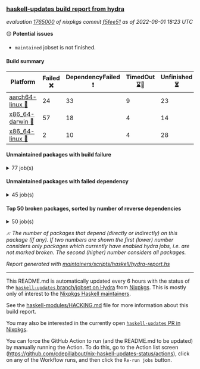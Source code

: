 ### [haskell-updates build report from hydra](https://hydra.nixos.org/jobset/nixpkgs/haskell-updates)
*evaluation [1765000](https://hydra.nixos.org/eval/1765000) of nixpkgs commit [f5fee51](https://github.com/NixOS/nixpkgs/commits/f5fee51df8c39592d1f73ce2aaf71d67c4494603) as of 2022-06-01 18:23 UTC*

:yellow_circle: **Potential issues**
  * `maintained` jobset is not finished.

#### Build summary

 | Platform | Failed :x: | DependencyFailed :heavy_exclamation_mark: | TimedOut :hourglass::no_entry_sign: | Unfinished :hourglass_flowing_sand: | Success :heavy_check_mark: | 
 | --- | --- | --- | --- | --- | --- | 
 | [aarch64-linux :iphone:](https://hydra.nixos.org/eval/1765000?filter=.aarch64-linux) | 24 | 33 | 9 | 23 | 6223 | 
 | [x86_64-darwin :apple:](https://hydra.nixos.org/eval/1765000?filter=.x86_64-darwin) | 57 | 18 | 4 | 14 | 6158 | 
 | [x86_64-linux :penguin:](https://hydra.nixos.org/eval/1765000?filter=.x86_64-linux) | 2 | 10 | 4 | 28 | 6302 | 
#### Unmaintained packages with build failure
<details><summary>77 job(s) </summary>

- [ ] [[:iphone::x:]](https://hydra.nixos.org/build/178580821) [[:apple::heavy_check_mark:]](https://hydra.nixos.org/build/178585542) [[:penguin::heavy_check_mark:]](https://hydra.nixos.org/build/178579820) [haskellPackages.OrderedBits](https://hydra.nixos.org/eval/1765000?filter=haskellPackages.OrderedBits)  :arrow_heading_up: 5 | 36
- [ ] [[:iphone::x:]](https://hydra.nixos.org/build/178589003) [[:apple::heavy_check_mark:]](https://hydra.nixos.org/build/178591706) [[:penguin::heavy_check_mark:]](https://hydra.nixos.org/build/178594356) [haskellPackages.hw-json-simd](https://hydra.nixos.org/eval/1765000?filter=haskellPackages.hw-json-simd)  :arrow_heading_up: 2 | 8
- [ ] [[:iphone::x:]](https://hydra.nixos.org/build/178582790) [[:apple::heavy_check_mark:]](https://hydra.nixos.org/build/178588386) [[:penguin::heavy_check_mark:]](https://hydra.nixos.org/build/178588810) [haskellPackages.hw-simd](https://hydra.nixos.org/eval/1765000?filter=haskellPackages.hw-simd)  :arrow_heading_up: 2 | 8
- [ ] [[:iphone::x:]](https://hydra.nixos.org/build/178576809) [[:apple::heavy_check_mark:]](https://hydra.nixos.org/build/178578018) [[:penguin::heavy_check_mark:]](https://hydra.nixos.org/build/178586256) [haskellPackages.flatparse](https://hydra.nixos.org/eval/1765000?filter=haskellPackages.flatparse)  :arrow_heading_up: 2 | 5
- [ ] [[:iphone::x:]](https://hydra.nixos.org/build/178584294) [[:apple::heavy_check_mark:]](https://hydra.nixos.org/build/178585044) [[:penguin::heavy_check_mark:]](https://hydra.nixos.org/build/178582244) [haskellPackages.quic](https://hydra.nixos.org/eval/1765000?filter=haskellPackages.quic)  :arrow_heading_up: 2 | 2
- [ ] [[:iphone::x:]](https://hydra.nixos.org/build/178588770) [[:apple::heavy_check_mark:]](https://hydra.nixos.org/build/178595148) [[:penguin::heavy_check_mark:]](https://hydra.nixos.org/build/178587710) [haskellPackages.freetype2](https://hydra.nixos.org/eval/1765000?filter=haskellPackages.freetype2)  :arrow_heading_up: 1 | 8
- [ ] [[:iphone::heavy_check_mark:]](https://hydra.nixos.org/build/178582493) [[:apple::x:]](https://hydra.nixos.org/build/178590001) [[:penguin::heavy_check_mark:]](https://hydra.nixos.org/build/178581038) [haskellPackages.free-vector-spaces](https://hydra.nixos.org/eval/1765000?filter=haskellPackages.free-vector-spaces)  :arrow_heading_up: 1 | 7
- [ ] [[:iphone::x:]](https://hydra.nixos.org/build/178588014) [[:apple::heavy_check_mark:]](https://hydra.nixos.org/build/178586597) [[:penguin::heavy_check_mark:]](https://hydra.nixos.org/build/178591958) [haskellPackages.long-double](https://hydra.nixos.org/eval/1765000?filter=haskellPackages.long-double)  :arrow_heading_up: 1 | 2
- [ ] [[:iphone::x:]](https://hydra.nixos.org/build/178586191) [[:apple::x:]](https://hydra.nixos.org/build/178586963) [[:penguin::heavy_check_mark:]](https://hydra.nixos.org/build/178584803) [haskellPackages.easytensor](https://hydra.nixos.org/eval/1765000?filter=haskellPackages.easytensor)  :arrow_heading_up: 1 | 1
- [ ] [[:iphone::heavy_check_mark:]](https://hydra.nixos.org/build/178590955) [[:apple::x:]](https://hydra.nixos.org/build/178590566) [[:penguin::heavy_check_mark:]](https://hydra.nixos.org/build/178594277) [haskellPackages.grab](https://hydra.nixos.org/eval/1765000?filter=haskellPackages.grab)  :arrow_heading_up: 1 | 1
- [ ] [[:iphone::heavy_check_mark:]](https://hydra.nixos.org/build/178581028) [[:apple::x:]](https://hydra.nixos.org/build/178595362) [[:penguin::heavy_check_mark:]](https://hydra.nixos.org/build/178591845) [haskellPackages.kazura-queue](https://hydra.nixos.org/eval/1765000?filter=haskellPackages.kazura-queue)  :arrow_heading_up: 1 | 1
- [ ] [[:iphone::heavy_check_mark:]](https://hydra.nixos.org/build/178584109) [[:apple::x:]](https://hydra.nixos.org/build/178594502) [[:penguin::heavy_check_mark:]](https://hydra.nixos.org/build/178582825) [haskellPackages.keep-alive](https://hydra.nixos.org/eval/1765000?filter=haskellPackages.keep-alive)  :arrow_heading_up: 1 | 1
- [ ] [[:iphone::x:]](https://hydra.nixos.org/build/178586324) [[:apple::heavy_check_mark:]](https://hydra.nixos.org/build/178581133) [[:penguin::heavy_check_mark:]](https://hydra.nixos.org/build/178580064) [haskellPackages.nlopt-haskell](https://hydra.nixos.org/eval/1765000?filter=haskellPackages.nlopt-haskell)  :arrow_heading_up: 1 | 1
- [ ] [[:iphone::x:]](https://hydra.nixos.org/build/178700798) [[:apple::heavy_check_mark:]](https://hydra.nixos.org/build/178700740) [[:penguin::heavy_check_mark:]](https://hydra.nixos.org/build/178700702) [haskellPackages.swisstable](https://hydra.nixos.org/eval/1765000?filter=haskellPackages.swisstable)  :arrow_heading_up: 1 | 1
- [ ] [[:iphone::x:]](https://hydra.nixos.org/build/178578286) [[:apple::heavy_check_mark:]](https://hydra.nixos.org/build/178578363) [[:penguin::heavy_check_mark:]](https://hydra.nixos.org/build/178588035) [haskellPackages.unicode-properties](https://hydra.nixos.org/eval/1765000?filter=haskellPackages.unicode-properties)  :arrow_heading_up: 1 | 1
- [ ] [[:iphone::heavy_check_mark:]](https://hydra.nixos.org/build/178578840) [[:apple::x:]](https://hydra.nixos.org/build/178577147) [[:penguin::heavy_check_mark:]](https://hydra.nixos.org/build/178580620) [haskellPackages.zip](https://hydra.nixos.org/eval/1765000?filter=haskellPackages.zip)  :arrow_heading_up: 0 | 5
- [ ] [[:iphone::heavy_check_mark:]](https://hydra.nixos.org/build/178589262) [[:apple::x:]](https://hydra.nixos.org/build/178577259) [[:penguin::heavy_check_mark:]](https://hydra.nixos.org/build/178594238) [haskellPackages.PyF](https://hydra.nixos.org/eval/1765000?filter=haskellPackages.PyF)  :arrow_heading_up: 0 | 4
- [ ] [[:iphone::heavy_check_mark:]](https://hydra.nixos.org/build/178591753) [[:apple::x:]](https://hydra.nixos.org/build/178589361) [[:penguin::heavy_check_mark:]](https://hydra.nixos.org/build/178582714) [haskellPackages.hmidi](https://hydra.nixos.org/eval/1765000?filter=haskellPackages.hmidi)  :arrow_heading_up: 0 | 4
- [ ] [[:iphone::x:]](https://hydra.nixos.org/build/178589603) [[:apple::x:]](https://hydra.nixos.org/build/178589373) [[:penguin::x:]](https://hydra.nixos.org/build/178583875) [haskellPackages.bloodhound](https://hydra.nixos.org/eval/1765000?filter=haskellPackages.bloodhound)  :arrow_heading_up: 0 | 2
- [ ] [[:iphone::heavy_check_mark:]](https://hydra.nixos.org/build/178591190) [[:apple::x:]](https://hydra.nixos.org/build/178587512) [[:penguin::heavy_check_mark:]](https://hydra.nixos.org/build/178591027) [haskellPackages.posix-socket](https://hydra.nixos.org/eval/1765000?filter=haskellPackages.posix-socket)  :arrow_heading_up: 0 | 2
- [ ] [[:iphone::heavy_check_mark:]](https://hydra.nixos.org/build/178591059) [[:apple::x:]](https://hydra.nixos.org/build/178587819) [[:penguin::heavy_check_mark:]](https://hydra.nixos.org/build/178577559) [haskellPackages.gi-gdkx11](https://hydra.nixos.org/eval/1765000?filter=haskellPackages.gi-gdkx11)  :arrow_heading_up: 0 | 1
- [ ] [[:iphone::heavy_check_mark:]](https://hydra.nixos.org/build/178592946) [[:apple::x:]](https://hydra.nixos.org/build/178587992) [[:penguin::heavy_check_mark:]](https://hydra.nixos.org/build/178594839) [haskellPackages.hamid](https://hydra.nixos.org/eval/1765000?filter=haskellPackages.hamid)  :arrow_heading_up: 0 | 1
- [ ] [[:iphone::heavy_check_mark:]](https://hydra.nixos.org/build/178593498) [[:apple::x:]](https://hydra.nixos.org/build/178583194) [[:penguin::heavy_check_mark:]](https://hydra.nixos.org/build/178584434) [haskellPackages.hmatrix-morpheus](https://hydra.nixos.org/eval/1765000?filter=haskellPackages.hmatrix-morpheus)  :arrow_heading_up: 0 | 1
- [ ] [[:iphone::heavy_check_mark:]](https://hydra.nixos.org/build/178588359) [[:apple::x:]](https://hydra.nixos.org/build/178587791) [[:penguin::heavy_check_mark:]](https://hydra.nixos.org/build/178591404) [haskellPackages.huckleberry](https://hydra.nixos.org/eval/1765000?filter=haskellPackages.huckleberry)  :arrow_heading_up: 0 | 1
- [ ] [[:iphone::heavy_check_mark:]](https://hydra.nixos.org/build/178583215) [[:apple::x:]](https://hydra.nixos.org/build/178587040) [[:penguin::heavy_check_mark:]](https://hydra.nixos.org/build/178587363) [haskellPackages.openal-ffi](https://hydra.nixos.org/eval/1765000?filter=haskellPackages.openal-ffi)  :arrow_heading_up: 0 | 1
- [ ] [[:iphone::x:]](https://hydra.nixos.org/build/178584448) [[:apple::x:]](https://hydra.nixos.org/build/178582031) [[:penguin::x:]](https://hydra.nixos.org/build/178586787) [haskellPackages.pcre2](https://hydra.nixos.org/eval/1765000?filter=haskellPackages.pcre2)  :arrow_heading_up: 0 | 1
- [ ] [[:iphone::x:]](https://hydra.nixos.org/build/178592215) [[:apple::heavy_check_mark:]](https://hydra.nixos.org/build/178585209) [[:penguin::heavy_check_mark:]](https://hydra.nixos.org/build/178591112) [haskellPackages.picosat](https://hydra.nixos.org/eval/1765000?filter=haskellPackages.picosat)  :arrow_heading_up: 0 | 1
- [ ] [[:iphone::heavy_check_mark:]](https://hydra.nixos.org/build/178583799) [[:apple::x:]](https://hydra.nixos.org/build/178594911) [[:penguin::heavy_check_mark:]](https://hydra.nixos.org/build/178588102) [haskellPackages.select](https://hydra.nixos.org/eval/1765000?filter=haskellPackages.select)  :arrow_heading_up: 0 | 1
- [ ] [[:iphone::heavy_check_mark:]](https://hydra.nixos.org/build/178593694) [[:apple::x:]](https://hydra.nixos.org/build/178584930) [[:penguin::heavy_check_mark:]](https://hydra.nixos.org/build/178576964) [haskellPackages.sysinfo](https://hydra.nixos.org/eval/1765000?filter=haskellPackages.sysinfo)  :arrow_heading_up: 0 | 1
- [ ] [[:iphone::heavy_check_mark:]](https://hydra.nixos.org/build/178590844) [[:apple::x:]](https://hydra.nixos.org/build/178576345) [[:penguin::heavy_check_mark:]](https://hydra.nixos.org/build/178577061) [haskellPackages.FractalArt](https://hydra.nixos.org/eval/1765000?filter=haskellPackages.FractalArt) 
- [ ] [[:iphone::x:]](https://hydra.nixos.org/build/178578849) [[:apple::heavy_check_mark:]](https://hydra.nixos.org/build/178581194) [[:penguin::heavy_check_mark:]](https://hydra.nixos.org/build/178584815) [haskellPackages.HsASA](https://hydra.nixos.org/eval/1765000?filter=haskellPackages.HsASA) 
- [ ] [[:iphone::x:]](https://hydra.nixos.org/build/178587340) [[:apple::heavy_check_mark:]](https://hydra.nixos.org/build/178587124) [[:penguin::heavy_check_mark:]](https://hydra.nixos.org/build/178585583) [haskellPackages.binary-io](https://hydra.nixos.org/eval/1765000?filter=haskellPackages.binary-io) 
- [ ] [[:iphone::hourglass::no_entry_sign:]](https://hydra.nixos.org/build/178585255) [[:apple::x:]](https://hydra.nixos.org/build/178588587) [[:penguin::hourglass::no_entry_sign:]](https://hydra.nixos.org/build/178594092) [haskellPackages.bindings-common](https://hydra.nixos.org/eval/1765000?filter=haskellPackages.bindings-common) 
- [ ] [[:iphone::heavy_check_mark:]](https://hydra.nixos.org/build/178594215) [[:apple::x:]](https://hydra.nixos.org/build/178590778) [[:penguin::heavy_check_mark:]](https://hydra.nixos.org/build/178587684) [haskellPackages.chiphunk](https://hydra.nixos.org/eval/1765000?filter=haskellPackages.chiphunk) 
- [ ] [[:iphone::x:]](https://hydra.nixos.org/build/178585897) [[:apple::heavy_check_mark:]](https://hydra.nixos.org/build/178591307) [[:penguin::heavy_check_mark:]](https://hydra.nixos.org/build/178595318) [haskellPackages.comfort-fftw](https://hydra.nixos.org/eval/1765000?filter=haskellPackages.comfort-fftw) 
- [ ] [[:iphone::x:]](https://hydra.nixos.org/build/178590105) [[:apple::heavy_check_mark:]](https://hydra.nixos.org/build/178588287) [[:penguin::heavy_check_mark:]](https://hydra.nixos.org/build/178589211) [haskellPackages.decision-diagrams](https://hydra.nixos.org/eval/1765000?filter=haskellPackages.decision-diagrams) 
- [ ] [[:iphone::heavy_check_mark:]](https://hydra.nixos.org/build/178592995) [[:apple::x:]](https://hydra.nixos.org/build/178578448) [[:penguin::heavy_check_mark:]](https://hydra.nixos.org/build/178579174) [haskellPackages.diskhash](https://hydra.nixos.org/eval/1765000?filter=haskellPackages.diskhash) 
- [ ] [[:iphone::heavy_check_mark:]](https://hydra.nixos.org/build/178576456) [[:apple::x:]](https://hydra.nixos.org/build/178577416) [[:penguin::heavy_check_mark:]](https://hydra.nixos.org/build/178583024) [haskellPackages.env-extra](https://hydra.nixos.org/eval/1765000?filter=haskellPackages.env-extra) 
- [ ] [[:iphone::heavy_check_mark:]](https://hydra.nixos.org/build/178587233) [[:apple::x:]](https://hydra.nixos.org/build/178589801) [[:penguin::heavy_check_mark:]](https://hydra.nixos.org/build/178581396) [haskellPackages.epub-tools](https://hydra.nixos.org/eval/1765000?filter=haskellPackages.epub-tools) 
- [ ] [[:iphone::heavy_check_mark:]](https://hydra.nixos.org/build/178582145) [[:apple::x:]](https://hydra.nixos.org/build/178584755) [[:penguin::heavy_check_mark:]](https://hydra.nixos.org/build/178585074) [haskellPackages.fudgets](https://hydra.nixos.org/eval/1765000?filter=haskellPackages.fudgets) 
- [ ] [[:iphone::heavy_check_mark:]](https://hydra.nixos.org/build/178595477) [[:apple::x:]](https://hydra.nixos.org/build/178587632) [[:penguin::heavy_check_mark:]](https://hydra.nixos.org/build/178589677) [haskellPackages.gerrit](https://hydra.nixos.org/eval/1765000?filter=haskellPackages.gerrit) 
- [ ] [[:iphone::heavy_check_mark:]](https://hydra.nixos.org/build/178581116) [[:apple::x:]](https://hydra.nixos.org/build/178589540) [[:penguin::heavy_check_mark:]](https://hydra.nixos.org/build/178593322) [haskellPackages.ghc-gc-hook](https://hydra.nixos.org/eval/1765000?filter=haskellPackages.ghc-gc-hook) 
- [ ] [[:apple::x:]](https://hydra.nixos.org/build/178582138) [haskellPackages.gi-gtkosxapplication](https://hydra.nixos.org/eval/1765000?filter=haskellPackages.gi-gtkosxapplication) 
- [ ] [[:iphone::x:]](https://hydra.nixos.org/build/178863336) [[:penguin::heavy_check_mark:]](https://hydra.nixos.org/build/178863345) [haskellPackages.gnome-keyring](https://hydra.nixos.org/eval/1765000?filter=haskellPackages.gnome-keyring) 
- [ ] [[:apple::x:]](https://hydra.nixos.org/build/178585045) [haskellPackages.gtk-mac-integration](https://hydra.nixos.org/eval/1765000?filter=haskellPackages.gtk-mac-integration) 
- [ ] [[:iphone::heavy_check_mark:]](https://hydra.nixos.org/build/178576579) [[:apple::x:]](https://hydra.nixos.org/build/178593878) [[:penguin::heavy_check_mark:]](https://hydra.nixos.org/build/178594402) [haskellPackages.gtk-traymanager](https://hydra.nixos.org/eval/1765000?filter=haskellPackages.gtk-traymanager) 
- [ ] [[:apple::x:]](https://hydra.nixos.org/build/178580333) [haskellPackages.gtk3-mac-integration](https://hydra.nixos.org/eval/1765000?filter=haskellPackages.gtk3-mac-integration) 
- [ ] [[:iphone::heavy_check_mark:]](https://hydra.nixos.org/build/178593123) [[:apple::x:]](https://hydra.nixos.org/build/178582074) [[:penguin::heavy_check_mark:]](https://hydra.nixos.org/build/178588706) [haskellPackages.hid](https://hydra.nixos.org/eval/1765000?filter=haskellPackages.hid) 
- [ ] [[:iphone::heavy_check_mark:]](https://hydra.nixos.org/build/178587061) [[:apple::x:]](https://hydra.nixos.org/build/178586476) [[:penguin::heavy_check_mark:]](https://hydra.nixos.org/build/178595444) [haskellPackages.hinotify-conduit](https://hydra.nixos.org/eval/1765000?filter=haskellPackages.hinotify-conduit) 
- [ ] [[:iphone::heavy_check_mark:]](https://hydra.nixos.org/build/178589682) [[:apple::x:]](https://hydra.nixos.org/build/178587019) [[:penguin::heavy_check_mark:]](https://hydra.nixos.org/build/178590849) [haskellPackages.hsshellscript](https://hydra.nixos.org/eval/1765000?filter=haskellPackages.hsshellscript) 
- [ ] [[:iphone::heavy_check_mark:]](https://hydra.nixos.org/build/178588366) [[:apple::x:]](https://hydra.nixos.org/build/178582939) [[:penguin::heavy_check_mark:]](https://hydra.nixos.org/build/178576668) [haskellPackages.hssourceinfo](https://hydra.nixos.org/eval/1765000?filter=haskellPackages.hssourceinfo) 
- [ ] [[:iphone::heavy_check_mark:]](https://hydra.nixos.org/build/178576331) [[:apple::x:]](https://hydra.nixos.org/build/178577301) [[:penguin::heavy_check_mark:]](https://hydra.nixos.org/build/178583789) [haskellPackages.ipcvar](https://hydra.nixos.org/eval/1765000?filter=haskellPackages.ipcvar) 
- [ ] [[:iphone::x:]](https://hydra.nixos.org/build/178584209) [[:apple::heavy_check_mark:]](https://hydra.nixos.org/build/178589124) [[:penguin::heavy_check_mark:]](https://hydra.nixos.org/build/178587743) [haskellPackages.jammittools](https://hydra.nixos.org/eval/1765000?filter=haskellPackages.jammittools) 
- [ ] [[:apple::x:]](https://hydra.nixos.org/build/178582060) [haskellPackages.kqueue](https://hydra.nixos.org/eval/1765000?filter=haskellPackages.kqueue) 
- [ ] [[:iphone::heavy_check_mark:]](https://hydra.nixos.org/build/178590375) [[:apple::x:]](https://hydra.nixos.org/build/178579208) [[:penguin::heavy_check_mark:]](https://hydra.nixos.org/build/178577486) [haskellPackages.leveldb-haskell-fork](https://hydra.nixos.org/eval/1765000?filter=haskellPackages.leveldb-haskell-fork) 
- [ ] [[:iphone::heavy_check_mark:]](https://hydra.nixos.org/build/178577563) [[:apple::x:]](https://hydra.nixos.org/build/178577533) [[:penguin::heavy_check_mark:]](https://hydra.nixos.org/build/178587270) [haskellPackages.linux-framebuffer](https://hydra.nixos.org/eval/1765000?filter=haskellPackages.linux-framebuffer) 
- [ ] [[:iphone::heavy_check_mark:]](https://hydra.nixos.org/build/178577974) [[:apple::x:]](https://hydra.nixos.org/build/178581200) [[:penguin::heavy_check_mark:]](https://hydra.nixos.org/build/178582935) [haskellPackages.mediawiki2latex](https://hydra.nixos.org/eval/1765000?filter=haskellPackages.mediawiki2latex) 
- [ ] [[:iphone::heavy_check_mark:]](https://hydra.nixos.org/build/178594362) [[:apple::x:]](https://hydra.nixos.org/build/178581915) [[:penguin::heavy_check_mark:]](https://hydra.nixos.org/build/178590209) [haskellPackages.mercury-api](https://hydra.nixos.org/eval/1765000?filter=haskellPackages.mercury-api) 
- [ ] [[:iphone::heavy_check_mark:]](https://hydra.nixos.org/build/178588321) [[:apple::x:]](https://hydra.nixos.org/build/178590913) [[:penguin::heavy_check_mark:]](https://hydra.nixos.org/build/178590128) [haskellPackages.nano-cryptr](https://hydra.nixos.org/eval/1765000?filter=haskellPackages.nano-cryptr) 
- [ ] [[:iphone::heavy_check_mark:]](https://hydra.nixos.org/build/178578001) [[:apple::x:]](https://hydra.nixos.org/build/178576958) [[:penguin::heavy_check_mark:]](https://hydra.nixos.org/build/178578304) [haskellPackages.persistent-pagination](https://hydra.nixos.org/eval/1765000?filter=haskellPackages.persistent-pagination) 
- [ ] [[:iphone::heavy_check_mark:]](https://hydra.nixos.org/build/178576269) [[:apple::x:]](https://hydra.nixos.org/build/178578862) [[:penguin::heavy_check_mark:]](https://hydra.nixos.org/build/178585620) [haskellPackages.phatsort](https://hydra.nixos.org/eval/1765000?filter=haskellPackages.phatsort) 
- [ ] [[:iphone::heavy_check_mark:]](https://hydra.nixos.org/build/178580063) [[:apple::x:]](https://hydra.nixos.org/build/178584627) [[:penguin::heavy_check_mark:]](https://hydra.nixos.org/build/178590510) [haskellPackages.ping-wrapper](https://hydra.nixos.org/eval/1765000?filter=haskellPackages.ping-wrapper) 
- [ ] [[:iphone::heavy_check_mark:]](https://hydra.nixos.org/build/178585948) [[:apple::x:]](https://hydra.nixos.org/build/178581420) [[:penguin::heavy_check_mark:]](https://hydra.nixos.org/build/178587295) [haskellPackages.posix-timer](https://hydra.nixos.org/eval/1765000?filter=haskellPackages.posix-timer) 
- [ ] [[:iphone::heavy_check_mark:]](https://hydra.nixos.org/build/178579270) [[:apple::x:]](https://hydra.nixos.org/build/178589043) [[:penguin::heavy_check_mark:]](https://hydra.nixos.org/build/178578179) [haskellPackages.pthread](https://hydra.nixos.org/eval/1765000?filter=haskellPackages.pthread) 
- [ ] [[:iphone::heavy_check_mark:]](https://hydra.nixos.org/build/178583986) [[:apple::x:]](https://hydra.nixos.org/build/178577284) [[:penguin::heavy_check_mark:]](https://hydra.nixos.org/build/178592505) [haskellPackages.reserve](https://hydra.nixos.org/eval/1765000?filter=haskellPackages.reserve) 
- [ ] [[:iphone::x:]](https://hydra.nixos.org/build/178582332) [[:apple::heavy_check_mark:]](https://hydra.nixos.org/build/178578242) [[:penguin::heavy_check_mark:]](https://hydra.nixos.org/build/178580853) [haskellPackages.risc386](https://hydra.nixos.org/eval/1765000?filter=haskellPackages.risc386) 
- [ ] [[:iphone::heavy_check_mark:]](https://hydra.nixos.org/build/178590003) [[:apple::x:]](https://hydra.nixos.org/build/178581797) [[:penguin::heavy_check_mark:]](https://hydra.nixos.org/build/178581185) [haskellPackages.sfml-audio](https://hydra.nixos.org/eval/1765000?filter=haskellPackages.sfml-audio) 
- [ ] [[:iphone::heavy_check_mark:]](https://hydra.nixos.org/build/178589735) [[:apple::x:]](https://hydra.nixos.org/build/178594120) [[:penguin::heavy_check_mark:]](https://hydra.nixos.org/build/178590184) [haskellPackages.shared-memory](https://hydra.nixos.org/eval/1765000?filter=haskellPackages.shared-memory) 
- [ ] [[:iphone::heavy_check_mark:]](https://hydra.nixos.org/build/178591842) [[:apple::x:]](https://hydra.nixos.org/build/178590846) [[:penguin::heavy_check_mark:]](https://hydra.nixos.org/build/178590422) [haskellPackages.skews](https://hydra.nixos.org/eval/1765000?filter=haskellPackages.skews) 
- [ ] [[:iphone::x:]](https://hydra.nixos.org/build/178585183) [[:apple::x:]](https://hydra.nixos.org/build/178594387) [[:penguin::heavy_check_mark:]](https://hydra.nixos.org/build/178590743) [haskellPackages.slugify](https://hydra.nixos.org/eval/1765000?filter=haskellPackages.slugify) 
- [ ] [[:iphone::heavy_check_mark:]](https://hydra.nixos.org/build/178592145) [[:apple::x:]](https://hydra.nixos.org/build/178579156) [[:penguin::heavy_check_mark:]](https://hydra.nixos.org/build/178591638) [haskellPackages.tailfile-hinotify](https://hydra.nixos.org/eval/1765000?filter=haskellPackages.tailfile-hinotify) 
- [ ] [[:iphone::x:]](https://hydra.nixos.org/build/178582777) [[:apple::heavy_check_mark:]](https://hydra.nixos.org/build/178583310) [[:penguin::heavy_check_mark:]](https://hydra.nixos.org/build/178586522) [haskellPackages.wiringPi](https://hydra.nixos.org/eval/1765000?filter=haskellPackages.wiringPi) 
- [ ] [[:iphone::x:]](https://hydra.nixos.org/build/178592157) [[:apple::heavy_check_mark:]](https://hydra.nixos.org/build/178592530) [[:penguin::heavy_check_mark:]](https://hydra.nixos.org/build/178592351) [haskellPackages.x86-64bit](https://hydra.nixos.org/eval/1765000?filter=haskellPackages.x86-64bit) 
- [ ] [[:iphone::heavy_check_mark:]](https://hydra.nixos.org/build/178589996) [[:apple::x:]](https://hydra.nixos.org/build/178588898) [[:penguin::heavy_check_mark:]](https://hydra.nixos.org/build/178580666) [haskellPackages.xmonad-utils](https://hydra.nixos.org/eval/1765000?filter=haskellPackages.xmonad-utils) 
- [ ] [[:iphone::heavy_check_mark:]](https://hydra.nixos.org/build/178592338) [[:apple::x:]](https://hydra.nixos.org/build/178577400) [[:penguin::heavy_check_mark:]](https://hydra.nixos.org/build/178581190) [haskellPackages.yoga](https://hydra.nixos.org/eval/1765000?filter=haskellPackages.yoga) 
- [ ] [[:iphone::heavy_check_mark:]](https://hydra.nixos.org/build/178587151) [[:apple::x:]](https://hydra.nixos.org/build/178577920) [[:penguin::heavy_check_mark:]](https://hydra.nixos.org/build/178582473) [haskellPackages.zot](https://hydra.nixos.org/eval/1765000?filter=haskellPackages.zot) 
- [ ] [[:iphone::heavy_check_mark:]](https://hydra.nixos.org/build/178585236) [[:apple::x:]](https://hydra.nixos.org/build/178584798) [[:penguin::heavy_check_mark:]](https://hydra.nixos.org/build/178582182) [haskellPackages.zxcvbn-c](https://hydra.nixos.org/eval/1765000?filter=haskellPackages.zxcvbn-c) 
</details>

#### Unmaintained packages with failed dependency
<details><summary>45 job(s) </summary>

- [ ] [[:iphone::heavy_exclamation_mark:]](https://hydra.nixos.org/build/178582477) [[:apple::heavy_check_mark:]](https://hydra.nixos.org/build/178583177) [[:penguin::heavy_check_mark:]](https://hydra.nixos.org/build/178577540) [haskellPackages.PrimitiveArray](https://hydra.nixos.org/eval/1765000?filter=haskellPackages.PrimitiveArray)  :arrow_heading_up: 4 | 35
- [ ] [[:iphone::heavy_exclamation_mark:]](https://hydra.nixos.org/build/178588318) [[:apple::heavy_check_mark:]](https://hydra.nixos.org/build/178579190) [[:penguin::heavy_check_mark:]](https://hydra.nixos.org/build/178582893) [haskellPackages.BiobaseTypes](https://hydra.nixos.org/eval/1765000?filter=haskellPackages.BiobaseTypes)  :arrow_heading_up: 3 | 21
- [ ] [[:iphone::heavy_exclamation_mark:]](https://hydra.nixos.org/build/178591240) [[:apple::heavy_check_mark:]](https://hydra.nixos.org/build/178590750) [[:penguin::heavy_check_mark:]](https://hydra.nixos.org/build/178577350) [haskellPackages.BiobaseENA](https://hydra.nixos.org/eval/1765000?filter=haskellPackages.BiobaseENA)  :arrow_heading_up: 1 | 18
- [ ] [[:iphone::heavy_exclamation_mark:]](https://hydra.nixos.org/build/178580236) [[:apple::heavy_check_mark:]](https://hydra.nixos.org/build/178580112) [[:penguin::heavy_check_mark:]](https://hydra.nixos.org/build/178576667) [haskellPackages.exon](https://hydra.nixos.org/eval/1765000?filter=haskellPackages.exon)  :arrow_heading_up: 1 | 3
- [ ] [hoogle](https://hydra.nixos.org/eval/1765000?filter=hoogle)  :arrow_heading_up: 1 | 3
  - [[:iphone::heavy_check_mark:]](https://hydra.nixos.org/build/178590898) [[:apple::heavy_check_mark:]](https://hydra.nixos.org/build/178582624) [[:penguin::heavy_check_mark:]](https://hydra.nixos.org/build/178583387) [haskell.packages.ghc8107](https://hydra.nixos.org/eval/1765000?filter=haskell.packages.ghc8107.hoogle)
  - [[:iphone::heavy_check_mark:]](https://hydra.nixos.org/build/178579590) [[:apple::heavy_check_mark:]](https://hydra.nixos.org/build/178593651) [[:penguin::heavy_check_mark:]](https://hydra.nixos.org/build/178580445) [haskell.packages.ghc884](https://hydra.nixos.org/eval/1765000?filter=haskell.packages.ghc884.hoogle)
  - [[:iphone::heavy_check_mark:]](https://hydra.nixos.org/build/178593013) [[:apple::heavy_check_mark:]](https://hydra.nixos.org/build/178577919) [[:penguin::heavy_check_mark:]](https://hydra.nixos.org/build/178593639) [haskell.packages.ghc902](https://hydra.nixos.org/eval/1765000?filter=haskell.packages.ghc902.hoogle)
  - [[:iphone::heavy_exclamation_mark:]](https://hydra.nixos.org/build/178580305) [[:apple::heavy_check_mark:]](https://hydra.nixos.org/build/178591233) [[:penguin::heavy_check_mark:]](https://hydra.nixos.org/build/178585061) [haskell.packages.ghc923](https://hydra.nixos.org/eval/1765000?filter=haskell.packages.ghc923.hoogle)
  - [[:iphone::heavy_check_mark:]](https://hydra.nixos.org/build/178594589) [[:apple::heavy_check_mark:]](https://hydra.nixos.org/build/178580523) [[:penguin::heavy_check_mark:]](https://hydra.nixos.org/build/178586455) [haskellPackages](https://hydra.nixos.org/eval/1765000?filter=haskellPackages.hoogle)
- [ ] [[:iphone::heavy_exclamation_mark:]](https://hydra.nixos.org/build/178576867) [[:apple::heavy_check_mark:]](https://hydra.nixos.org/build/178584347) [[:penguin::heavy_check_mark:]](https://hydra.nixos.org/build/178592290) [haskellPackages.http3](https://hydra.nixos.org/eval/1765000?filter=haskellPackages.http3)  :arrow_heading_up: 1 | 1
- [ ] [[:iphone::heavy_check_mark:]](https://hydra.nixos.org/build/178582791) [[:apple::heavy_exclamation_mark:]](https://hydra.nixos.org/build/178592249) [[:penguin::heavy_check_mark:]](https://hydra.nixos.org/build/178593797) [haskellPackages.wss-client](https://hydra.nixos.org/eval/1765000?filter=haskellPackages.wss-client)  :arrow_heading_up: 1 | 1
- [ ] [[:iphone::heavy_exclamation_mark:]](https://hydra.nixos.org/build/178593027) [[:apple::heavy_check_mark:]](https://hydra.nixos.org/build/178594827) [[:penguin::heavy_check_mark:]](https://hydra.nixos.org/build/178581118) [haskellPackages.BiobaseXNA](https://hydra.nixos.org/eval/1765000?filter=haskellPackages.BiobaseXNA)  :arrow_heading_up: 0 | 17
- [ ] [[:iphone::heavy_exclamation_mark:]](https://hydra.nixos.org/build/178587492) [[:apple::heavy_check_mark:]](https://hydra.nixos.org/build/178576341) [[:penguin::heavy_check_mark:]](https://hydra.nixos.org/build/178593855) [haskellPackages.hw-json-standard-cursor](https://hydra.nixos.org/eval/1765000?filter=haskellPackages.hw-json-standard-cursor)  :arrow_heading_up: 0 | 6
- [ ] [[:iphone::heavy_exclamation_mark:]](https://hydra.nixos.org/build/178591192) [[:apple::heavy_check_mark:]](https://hydra.nixos.org/build/178583288) [[:penguin::heavy_check_mark:]](https://hydra.nixos.org/build/178587961) [haskellPackages.hw-json-simple-cursor](https://hydra.nixos.org/eval/1765000?filter=haskellPackages.hw-json-simple-cursor)  :arrow_heading_up: 0 | 4
- [ ] [[:iphone::heavy_exclamation_mark:]](https://hydra.nixos.org/build/178583008) [[:apple::heavy_check_mark:]](https://hydra.nixos.org/build/178586248) [[:penguin::heavy_check_mark:]](https://hydra.nixos.org/build/178586501) [haskellPackages.BiobaseFasta](https://hydra.nixos.org/eval/1765000?filter=haskellPackages.BiobaseFasta)  :arrow_heading_up: 0 | 3
- [ ] [[:iphone::heavy_exclamation_mark:]](https://hydra.nixos.org/build/178579375) [[:apple::heavy_check_mark:]](https://hydra.nixos.org/build/178586347) [[:penguin::heavy_check_mark:]](https://hydra.nixos.org/build/178594280) [haskellPackages.hw-dsv](https://hydra.nixos.org/eval/1765000?filter=haskellPackages.hw-dsv)  :arrow_heading_up: 0 | 3
- [ ] [[:iphone::heavy_exclamation_mark:]](https://hydra.nixos.org/build/178583041) [[:apple::heavy_check_mark:]](https://hydra.nixos.org/build/178587696) [[:penguin::heavy_check_mark:]](https://hydra.nixos.org/build/178583740) [haskellPackages.polysemy-http](https://hydra.nixos.org/eval/1765000?filter=haskellPackages.polysemy-http)  :arrow_heading_up: 0 | 2
- [ ] [[:iphone::heavy_check_mark:]](https://hydra.nixos.org/build/178588571) [[:apple::heavy_exclamation_mark:]](https://hydra.nixos.org/build/178586182) [[:penguin::heavy_check_mark:]](https://hydra.nixos.org/build/178579430) [haskellPackages.dde](https://hydra.nixos.org/eval/1765000?filter=haskellPackages.dde)  :arrow_heading_up: 0 | 1
- [ ] [[:iphone::heavy_exclamation_mark:]](https://hydra.nixos.org/build/178589443) [[:apple::heavy_exclamation_mark:]](https://hydra.nixos.org/build/178580513) [[:penguin::heavy_exclamation_mark:]](https://hydra.nixos.org/build/178594909) [haskellPackages.GuiHaskell](https://hydra.nixos.org/eval/1765000?filter=haskellPackages.GuiHaskell) 
- [ ] [[:iphone::heavy_exclamation_mark:]](https://hydra.nixos.org/build/178595295) [[:apple::heavy_exclamation_mark:]](https://hydra.nixos.org/build/178579183) [[:penguin::heavy_exclamation_mark:]](https://hydra.nixos.org/build/178580878) [haskellPackages.HPlot](https://hydra.nixos.org/eval/1765000?filter=haskellPackages.HPlot) 
- [ ] [[:iphone::heavy_exclamation_mark:]](https://hydra.nixos.org/build/178576590) [[:apple::heavy_check_mark:]](https://hydra.nixos.org/build/178586448) [[:penguin::heavy_check_mark:]](https://hydra.nixos.org/build/178580907) [haskellPackages.align-audio](https://hydra.nixos.org/eval/1765000?filter=haskellPackages.align-audio) 
- [ ] [[:iphone::heavy_exclamation_mark:]](https://hydra.nixos.org/build/178593834) [[:apple::heavy_exclamation_mark:]](https://hydra.nixos.org/build/178592169) [[:penguin::heavy_exclamation_mark:]](https://hydra.nixos.org/build/178588651) [haskellPackages.bluetile](https://hydra.nixos.org/eval/1765000?filter=haskellPackages.bluetile) 
- [ ] [[:iphone::heavy_exclamation_mark:]](https://hydra.nixos.org/build/178576508) [[:apple::heavy_exclamation_mark:]](https://hydra.nixos.org/build/178585219) [[:penguin::heavy_check_mark:]](https://hydra.nixos.org/build/178594809) [haskellPackages.easytensor-vulkan](https://hydra.nixos.org/eval/1765000?filter=haskellPackages.easytensor-vulkan) 
- [ ] [[:iphone::heavy_exclamation_mark:]](https://hydra.nixos.org/build/178581127) [[:apple::heavy_exclamation_mark:]](https://hydra.nixos.org/build/178589566) [[:penguin::heavy_exclamation_mark:]](https://hydra.nixos.org/build/178591066) [haskellPackages.gladexml-accessor](https://hydra.nixos.org/eval/1765000?filter=haskellPackages.gladexml-accessor) 
- [ ] [[:iphone::heavy_check_mark:]](https://hydra.nixos.org/build/178579459) [[:apple::heavy_exclamation_mark:]](https://hydra.nixos.org/build/178584823) [[:penguin::heavy_check_mark:]](https://hydra.nixos.org/build/178579445) [haskellPackages.grab-form](https://hydra.nixos.org/eval/1765000?filter=haskellPackages.grab-form) 
- [ ] [[:iphone::heavy_exclamation_mark:]](https://hydra.nixos.org/build/178592724) [[:apple::heavy_exclamation_mark:]](https://hydra.nixos.org/build/178587302) [[:penguin::heavy_exclamation_mark:]](https://hydra.nixos.org/build/178590246) [haskellPackages.gtk2hs-cast-glade](https://hydra.nixos.org/eval/1765000?filter=haskellPackages.gtk2hs-cast-glade) 
- [ ] [[:iphone::heavy_exclamation_mark:]](https://hydra.nixos.org/build/178581790) [[:apple::heavy_check_mark:]](https://hydra.nixos.org/build/178586637) [[:penguin::heavy_check_mark:]](https://hydra.nixos.org/build/178580520) [haskellPackages.harfbuzz-pure](https://hydra.nixos.org/eval/1765000?filter=haskellPackages.harfbuzz-pure) 
- [ ] [[:iphone::heavy_exclamation_mark:]](https://hydra.nixos.org/build/178587937) [[:apple::heavy_check_mark:]](https://hydra.nixos.org/build/178578425) [[:penguin::heavy_check_mark:]](https://hydra.nixos.org/build/178589840) [haskellPackages.hmatrix-nlopt](https://hydra.nixos.org/eval/1765000?filter=haskellPackages.hmatrix-nlopt) 
- [ ] [[:iphone::heavy_check_mark:]](https://hydra.nixos.org/build/178583363) [[:apple::heavy_exclamation_mark:]](https://hydra.nixos.org/build/178588273) [[:penguin::heavy_check_mark:]](https://hydra.nixos.org/build/178585975) [haskellPackages.hriemann](https://hydra.nixos.org/eval/1765000?filter=haskellPackages.hriemann) 
- [ ] [[:iphone::heavy_exclamation_mark:]](https://hydra.nixos.org/build/178700753) [[:apple::heavy_check_mark:]](https://hydra.nixos.org/build/178700681) [[:penguin::heavy_check_mark:]](https://hydra.nixos.org/build/178700662) [haskellPackages.hs-swisstable-hashtables-class](https://hydra.nixos.org/eval/1765000?filter=haskellPackages.hs-swisstable-hashtables-class) 
- [ ] [[:iphone::heavy_exclamation_mark:]](https://hydra.nixos.org/build/178586416) [[:apple::heavy_exclamation_mark:]](https://hydra.nixos.org/build/178594936) [[:penguin::heavy_exclamation_mark:]](https://hydra.nixos.org/build/178580794) [haskellPackages.hstzaar](https://hydra.nixos.org/eval/1765000?filter=haskellPackages.hstzaar) 
- [ ] [[:iphone::heavy_exclamation_mark:]](https://hydra.nixos.org/build/178585243) [[:apple::heavy_check_mark:]](https://hydra.nixos.org/build/178592072) [[:penguin::heavy_check_mark:]](https://hydra.nixos.org/build/178584889) [haskellPackages.hw-simd-cli](https://hydra.nixos.org/eval/1765000?filter=haskellPackages.hw-simd-cli) 
- [ ] [[:iphone::heavy_exclamation_mark:]](https://hydra.nixos.org/build/178577686) [[:apple::heavy_check_mark:]](https://hydra.nixos.org/build/178578554) [[:penguin::heavy_check_mark:]](https://hydra.nixos.org/build/178591170) [haskellPackages.kmn-programming](https://hydra.nixos.org/eval/1765000?filter=haskellPackages.kmn-programming) 
- [ ] [[:iphone::heavy_exclamation_mark:]](https://hydra.nixos.org/build/178581448) [[:apple::heavy_exclamation_mark:]](https://hydra.nixos.org/build/178586714) [[:penguin::heavy_exclamation_mark:]](https://hydra.nixos.org/build/178577956) [haskellPackages.minesweeper](https://hydra.nixos.org/eval/1765000?filter=haskellPackages.minesweeper) 
- [ ] [[:iphone::heavy_check_mark:]](https://hydra.nixos.org/build/178576595) [[:apple::heavy_exclamation_mark:]](https://hydra.nixos.org/build/178582442) [[:penguin::heavy_check_mark:]](https://hydra.nixos.org/build/178579712) [haskellPackages.network-messagepack-rpc-websocket](https://hydra.nixos.org/eval/1765000?filter=haskellPackages.network-messagepack-rpc-websocket) 
- [ ] [[:iphone::heavy_exclamation_mark:]](https://hydra.nixos.org/build/178586129) [[:apple::heavy_exclamation_mark:]](https://hydra.nixos.org/build/178590181) [[:penguin::heavy_exclamation_mark:]](https://hydra.nixos.org/build/178577183) [haskellPackages.nymphaea](https://hydra.nixos.org/eval/1765000?filter=haskellPackages.nymphaea) 
- [ ] [[:iphone::heavy_check_mark:]](https://hydra.nixos.org/build/178589263) [[:apple::heavy_exclamation_mark:]](https://hydra.nixos.org/build/178581867) [[:penguin::heavy_check_mark:]](https://hydra.nixos.org/build/178578527) [haskellPackages.postgresql-replicant](https://hydra.nixos.org/eval/1765000?filter=haskellPackages.postgresql-replicant) 
- [ ] [[:iphone::heavy_exclamation_mark:]](https://hydra.nixos.org/build/178587657) [[:apple::heavy_exclamation_mark:]](https://hydra.nixos.org/build/178582615) [[:penguin::heavy_exclamation_mark:]](https://hydra.nixos.org/build/178578763) [haskellPackages.proplang](https://hydra.nixos.org/eval/1765000?filter=haskellPackages.proplang) 
- [ ] [[:iphone::heavy_exclamation_mark:]](https://hydra.nixos.org/build/178578146) [[:apple::heavy_check_mark:]](https://hydra.nixos.org/build/178585664) [[:penguin::heavy_check_mark:]](https://hydra.nixos.org/build/178594778) [haskellPackages.rounded-hw](https://hydra.nixos.org/eval/1765000?filter=haskellPackages.rounded-hw) 
- [ ] [[:iphone::heavy_exclamation_mark:]](https://hydra.nixos.org/build/178580426) [[:apple::heavy_exclamation_mark:]](https://hydra.nixos.org/build/178581113) [[:penguin::heavy_exclamation_mark:]](https://hydra.nixos.org/build/178578369) [haskellPackages.showdown](https://hydra.nixos.org/eval/1765000?filter=haskellPackages.showdown) 
- [ ] [[:iphone::heavy_exclamation_mark:]](https://hydra.nixos.org/build/178593609) [[:apple::heavy_check_mark:]](https://hydra.nixos.org/build/178590489) [[:penguin::heavy_check_mark:]](https://hydra.nixos.org/build/178590797) [haskellPackages.sound-collage](https://hydra.nixos.org/eval/1765000?filter=haskellPackages.sound-collage) 
- [ ] [[:iphone::heavy_exclamation_mark:]](https://hydra.nixos.org/build/178580765) [[:apple::heavy_check_mark:]](https://hydra.nixos.org/build/178594645) [[:penguin::heavy_check_mark:]](https://hydra.nixos.org/build/178590765) [haskellPackages.unicode-names](https://hydra.nixos.org/eval/1765000?filter=haskellPackages.unicode-names) 
- [ ] [[:iphone::heavy_exclamation_mark:]](https://hydra.nixos.org/build/178590306) [[:apple::heavy_check_mark:]](https://hydra.nixos.org/build/178595245) [[:penguin::heavy_check_mark:]](https://hydra.nixos.org/build/178579752) [haskellPackages.warp-quic](https://hydra.nixos.org/eval/1765000?filter=haskellPackages.warp-quic) 
- [ ] [[:iphone::heavy_check_mark:]](https://hydra.nixos.org/build/178585814) [[:apple::heavy_exclamation_mark:]](https://hydra.nixos.org/build/178582829) [[:penguin::heavy_check_mark:]](https://hydra.nixos.org/build/178589028) [haskellPackages.xbattbar](https://hydra.nixos.org/eval/1765000?filter=haskellPackages.xbattbar) 
</details>

#### Top 50 broken packages, sorted by number of reverse dependencies
<details><summary>50 job(s) </summary>

[amazonka-core](https://packdeps.haskellers.com/reverse/amazonka-core) :arrow_heading_up: 185  
[gogol-core](https://packdeps.haskellers.com/reverse/gogol-core) :arrow_heading_up: 184  
[haskell98](https://packdeps.haskellers.com/reverse/haskell98) :arrow_heading_up: 153  
[enumerator](https://packdeps.haskellers.com/reverse/enumerator) :arrow_heading_up: 56  
[util](https://packdeps.haskellers.com/reverse/util) :arrow_heading_up: 49  
[derive](https://packdeps.haskellers.com/reverse/derive) :arrow_heading_up: 48  
[amazonka](https://packdeps.haskellers.com/reverse/amazonka) :arrow_heading_up: 43  
[accelerate](https://packdeps.haskellers.com/reverse/accelerate) :arrow_heading_up: 42  
[parseargs](https://packdeps.haskellers.com/reverse/parseargs) :arrow_heading_up: 42  
[syb-with-class](https://packdeps.haskellers.com/reverse/syb-with-class) :arrow_heading_up: 42  
[MonadCatchIO-transformers](https://packdeps.haskellers.com/reverse/MonadCatchIO-transformers) :arrow_heading_up: 41  
[autodocodec](https://packdeps.haskellers.com/reverse/autodocodec) :arrow_heading_up: 33  
[data-lens](https://packdeps.haskellers.com/reverse/data-lens) :arrow_heading_up: 33  
[rank1dynamic](https://packdeps.haskellers.com/reverse/rank1dynamic) :arrow_heading_up: 33  
[distributed-static](https://packdeps.haskellers.com/reverse/distributed-static) :arrow_heading_up: 31  
[language-ecmascript](https://packdeps.haskellers.com/reverse/language-ecmascript) :arrow_heading_up: 31  
[distributed-process](https://packdeps.haskellers.com/reverse/distributed-process) :arrow_heading_up: 30  
[ip](https://packdeps.haskellers.com/reverse/ip) :arrow_heading_up: 29  
[iteratee](https://packdeps.haskellers.com/reverse/iteratee) :arrow_heading_up: 29  
[jmacro](https://packdeps.haskellers.com/reverse/jmacro) :arrow_heading_up: 29  
[validity-aeson](https://packdeps.haskellers.com/reverse/validity-aeson) :arrow_heading_up: 29  
[text-format](https://packdeps.haskellers.com/reverse/text-format) :arrow_heading_up: 28  
[autodocodec-schema](https://packdeps.haskellers.com/reverse/autodocodec-schema) :arrow_heading_up: 27  
[mmsyn3](https://packdeps.haskellers.com/reverse/mmsyn3) :arrow_heading_up: 27  
[autodocodec-yaml](https://packdeps.haskellers.com/reverse/autodocodec-yaml) :arrow_heading_up: 26  
[crypto-numbers](https://packdeps.haskellers.com/reverse/crypto-numbers) :arrow_heading_up: 26  
[either-unwrap](https://packdeps.haskellers.com/reverse/either-unwrap) :arrow_heading_up: 25  
[web-routes-th](https://packdeps.haskellers.com/reverse/web-routes-th) :arrow_heading_up: 24  
[crypto-pubkey](https://packdeps.haskellers.com/reverse/crypto-pubkey) :arrow_heading_up: 23  
[ixset-typed](https://packdeps.haskellers.com/reverse/ixset-typed) :arrow_heading_up: 23  
[sydtest](https://packdeps.haskellers.com/reverse/sydtest) :arrow_heading_up: 23  
[haskelldb](https://packdeps.haskellers.com/reverse/haskelldb) :arrow_heading_up: 22  
[wxdirect](https://packdeps.haskellers.com/reverse/wxdirect) :arrow_heading_up: 22  
[alg](https://packdeps.haskellers.com/reverse/alg) :arrow_heading_up: 21  
[amazonka-s3](https://packdeps.haskellers.com/reverse/amazonka-s3) :arrow_heading_up: 21  
[mmsyn2](https://packdeps.haskellers.com/reverse/mmsyn2) :arrow_heading_up: 21  
[userid](https://packdeps.haskellers.com/reverse/userid) :arrow_heading_up: 21  
[wxc](https://packdeps.haskellers.com/reverse/wxc) :arrow_heading_up: 21  
[biocore](https://packdeps.haskellers.com/reverse/biocore) :arrow_heading_up: 20  
[subG](https://packdeps.haskellers.com/reverse/subG) :arrow_heading_up: 20  
[wxcore](https://packdeps.haskellers.com/reverse/wxcore) :arrow_heading_up: 20  
[attoparsec-enumerator](https://packdeps.haskellers.com/reverse/attoparsec-enumerator) :arrow_heading_up: 19  
[bytestring-show](https://packdeps.haskellers.com/reverse/bytestring-show) :arrow_heading_up: 19  
[fay](https://packdeps.haskellers.com/reverse/fay) :arrow_heading_up: 19  
[harp](https://packdeps.haskellers.com/reverse/harp) :arrow_heading_up: 19  
[hsx2hs](https://packdeps.haskellers.com/reverse/hsx2hs) :arrow_heading_up: 19  
[ixset](https://packdeps.haskellers.com/reverse/ixset) :arrow_heading_up: 19  
[wx](https://packdeps.haskellers.com/reverse/wx) :arrow_heading_up: 19  
[asn1-data](https://packdeps.haskellers.com/reverse/asn1-data) :arrow_heading_up: 18  
[dbus-core](https://packdeps.haskellers.com/reverse/dbus-core) :arrow_heading_up: 18  
</details>


*:arrow_heading_up:: The number of packages that depend (directly or indirectly) on this package (if any). If two numbers are shown the first (lower) number considers only packages which currently have enabled hydra jobs, i.e. are not marked broken. The second (higher) number considers all packages.*

*Report generated with [maintainers/scripts/haskell/hydra-report.hs](https://github.com/NixOS/nixpkgs/blob/haskell-updates/maintainers/scripts/haskell/hydra-report.sh)*


----------------------------------------------------------------------

This README.md is automatically updated every 6 hours with the status of the
[`haskell-updates` branch/jobset on Hydra](https://hydra.nixos.org/jobset/nixpkgs/haskell-updates)
from [Nixpkgs](https://github.com/NixOS/nixpkgs).  This is mostly only of
interest to the [Nixpkgs Haskell maintainers](https://github.com/orgs/NixOS/teams/haskell).

See the
[haskell-modules/HACKING.md](https://github.com/NixOS/nixpkgs/blob/haskell-updates/pkgs/development/haskell-modules/HACKING.md)
file for more information about this build report.

You may also be interested in the currently open
[`haskell-updates` PR in Nixpkgs](https://github.com/nixos/nixpkgs/pulls?q=is%3Apr+is%3Aopen+head%3Ahaskell-updates).

You can force the GitHub Action to run (and the README.md to be updated) by
manually running the Action.  To do this, go to the Action list screen
(https://github.com/cdepillabout/nix-haskell-updates-status/actions),
click on any of the Workflow runs, and then click the `Re-run jobs` button.
